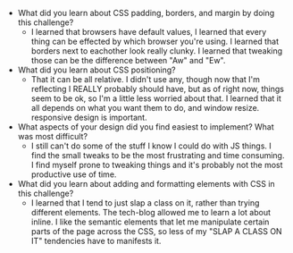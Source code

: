 * What did you learn about CSS padding, borders, and margin by doing this challenge?
  * I learned that browsers have default values, I learned that every thing can be effected by which browser you're using. I learned that borders next to eachother look really clunky. I learned that tweaking those can be the difference between "Aw" and "Ew".
* What did you learn about CSS positioning?
  * That it can be all relative. I didn't use any, though now that I'm reflecting I REALLY probably should have, but as of right now, things seem to be ok, so I'm a little less worried about that. I learned that it all depends on what you want them to do, and window resize. responsive design is important.
* What aspects of your design did you find easiest to implement? What was most difficult?
  * I still can't do some of the stuff I know I could do with JS things. I find the small tweaks to be the most frustrating and time consuming. I find myself prone to tweaking things and it's probably not the most productive use of time.
* What did you learn about adding and formatting elements with CSS in this challenge?
  * I learned that I tend to just slap a class on it, rather than trying different elements. The tech-blog allowed me to learn a lot about inline. I like the semantic elements that let me manipulate certain parts of the page across the CSS, so less of my "SLAP A CLASS ON IT" tendencies have to manifests it.